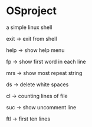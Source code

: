 # OSproject
a simple linux shell

exit -> exit from shell

help -> show help menu

fp -> show first word in each line

mrs -> show most repeat string

ds -> delete white spaces

cl -> counting lines of file 

suc -> show uncomment line

ftl -> first ten lines
